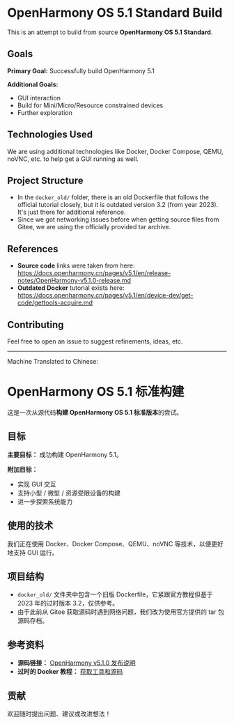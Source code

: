 # OpenHarmony OS 5.1 Standard Build

This is an attempt to build from source **OpenHarmony OS 5.1 Standard**.

## Goals

**Primary Goal:** Successfully build OpenHarmony 5.1

**Additional Goals:** 
- GUI interaction
- Build for Mini/Micro/Resource constrained devices
- Further exploration

## Technologies Used

We are using additional technologies like Docker, Docker Compose, QEMU, noVNC, etc. to help get a GUI running as well.

## Project Structure

- In the `docker_old/` folder, there is an old Dockerfile that follows the official tutorial closely, but it is outdated version 3.2 (from year 2023). It's just there for additional reference.
- Since we got networking issues before when getting source files from Gitee, we are using the officially provided tar archive.

## References

- **Source code** links were taken from here: https://docs.openharmony.cn/pages/v5.1/en/release-notes/OpenHarmony-v5.1.0-release.md
- **Outdated Docker** tutorial exists here: https://docs.openharmony.cn/pages/v5.1/en/device-dev/get-code/gettools-acquire.md

## Contributing

Feel free to open an issue to suggest refinements, ideas, etc. 

______
Machine Translated to Chinese:

# OpenHarmony OS 5.1 标准构建

这是一次从源代码**构建 OpenHarmony OS 5.1 标准版本**的尝试。

## 目标

**主要目标：** 成功构建 OpenHarmony 5.1。

**附加目标：**

- 实现 GUI 交互  
- 支持小型 / 微型 / 资源受限设备的构建  
- 进一步探索系统能力  

## 使用的技术

我们正在使用 Docker、Docker Compose、QEMU、noVNC 等技术，以便更好地支持 GUI 运行。

## 项目结构

- `docker_old/` 文件夹中包含一个旧版 Dockerfile，它紧跟官方教程但基于 2023 年的过时版本 3.2，仅供参考。  
- 由于此前从 Gitee 获取源码时遇到网络问题，我们改为使用官方提供的 tar 包源码存档。

## 参考资料

- **源码链接：** [OpenHarmony v5.1.0 发布说明](https://docs.openharmony.cn/pages/v5.1/en/release-notes/OpenHarmony-v5.1.0-release.md)  
- **过时的 Docker 教程：** [获取工具和源码](https://docs.openharmony.cn/pages/v5.1/en/device-dev/get-code/gettools-acquire.md)

## 贡献

欢迎随时提出问题、建议或改进想法！
